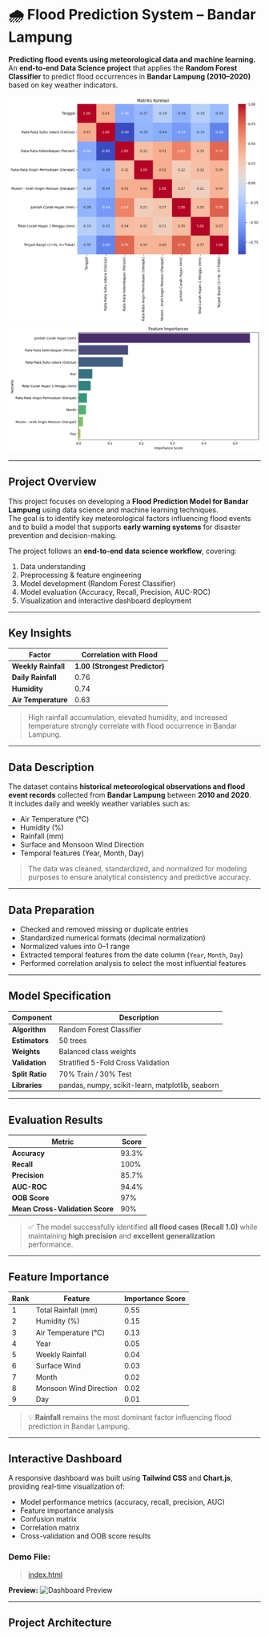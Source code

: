 # 🌧️ Flood Prediction System – Bandar Lampung

**Predicting flood events using meteorological data and machine learning.**  
An **end-to-end Data Science project** that applies the **Random Forest Classifier** to predict flood occurrences in **Bandar Lampung (2010–2020)** based on key weather indicators.

![Correlation Matrix](img/correlation_matrix.png)
![Feature Importance](img/feature_importance.png)

---

## Project Overview

This project focuses on developing a **Flood Prediction Model for Bandar Lampung** using data science and machine learning techniques.  
The goal is to identify key meteorological factors influencing flood events and to build a model that supports **early warning systems** for disaster prevention and decision-making.

The project follows an **end-to-end data science workflow**, covering:
1. Data understanding  
2. Preprocessing & feature engineering  
3. Model development (Random Forest Classifier)  
4. Model evaluation (Accuracy, Recall, Precision, AUC-ROC)  
5. Visualization and interactive dashboard deployment

---

## Key Insights

| Factor | Correlation with Flood |
|--------|------------------------|
| **Weekly Rainfall** | **1.00 (Strongest Predictor)** |
| **Daily Rainfall** | 0.76 |
| **Humidity** | 0.74 |
| **Air Temperature** | 0.63 |

> High rainfall accumulation, elevated humidity, and increased temperature strongly correlate with flood occurrence in Bandar Lampung.

---

## Data Description

The dataset contains **historical meteorological observations and flood event records** collected from **Bandar Lampung** between **2010 and 2020**.  
It includes daily and weekly weather variables such as:
- Air Temperature (°C)  
- Humidity (%)  
- Rainfall (mm)  
- Surface and Monsoon Wind Direction  
- Temporal features (Year, Month, Day)

> The data was cleaned, standardized, and normalized for modeling purposes to ensure analytical consistency and predictive accuracy.

---

## Data Preparation

- Checked and removed missing or duplicate entries  
- Standardized numerical formats (decimal normalization)  
- Normalized values into 0–1 range  
- Extracted temporal features from the date column (`Year`, `Month`, `Day`)  
- Performed correlation analysis to select the most influential features  

---

## Model Specification

| Component | Description |
|------------|-------------|
| **Algorithm** | Random Forest Classifier |
| **Estimators** | 50 trees |
| **Weights** | Balanced class weights |
| **Validation** | Stratified 5-Fold Cross Validation |
| **Split Ratio** | 70% Train / 30% Test |
| **Libraries** | pandas, numpy, scikit-learn, matplotlib, seaborn |

---

## Evaluation Results

| Metric | Score |
|--------|--------|
| **Accuracy** | 93.3% |
| **Recall** | 100% |
| **Precision** | 85.7% |
| **AUC-ROC** | 94.4% |
| **OOB Score** | 97% |
| **Mean Cross-Validation Score** | 90% |

> ✅ The model successfully identified **all flood cases (Recall 1.0)** while maintaining **high precision** and **excellent generalization** performance.

---

## Feature Importance

| Rank | Feature | Importance Score |
|------|----------|------------------|
| 1 | Total Rainfall (mm) | 0.55 |
| 2 | Humidity (%) | 0.15 |
| 3 | Air Temperature (°C) | 0.13 |
| 4 | Year | 0.05 |
| 5 | Weekly Rainfall | 0.04 |
| 6 | Surface Wind | 0.03 |
| 7 | Month | 0.02 |
| 8 | Monsoon Wind Direction | 0.02 |
| 9 | Day | 0.01 |

> 💡 **Rainfall** remains the most dominant factor influencing flood prediction in Bandar Lampung.

---

## Interactive Dashboard

A responsive dashboard was built using **Tailwind CSS** and **Chart.js**, providing real-time visualization of:
- Model performance metrics (accuracy, recall, precision, AUC)
- Feature importance analysis
- Confusion matrix
- Correlation matrix
- Cross-validation and OOB score results

### Demo File:
> [index.html](./index.html)

**Preview:**
![Dashboard Preview](./preview-dashboard.png)

---

## Project Architecture
